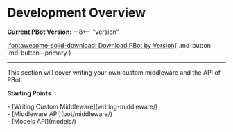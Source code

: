 # Development Overview

**Current PBot Version:**
--8<-- "version"

[:fontawesome-solid-download:  Download PBot by Version](https://github.com/chriscummings/PBot/releases){ .md-button .md-button--primary }

-----

This section will cover writing your own custom middleware and the API of
PBot.





**Starting Points**

<div class="grid cards" markdown>
- [Writing Custom Middleware](writing-middleware/)
</div>

<div class="grid cards" markdown>
- [Middleware API](bot/middleware/)
</div>

<div class="grid cards" markdown>
- [Models API](models/)
</div>
